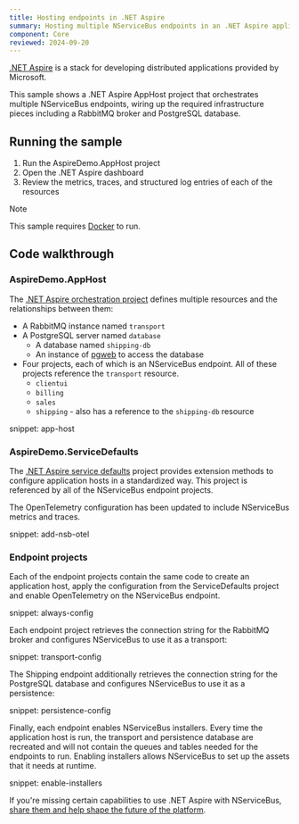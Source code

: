 ```yaml
---
title: Hosting endpoints in .NET Aspire
summary: Hosting multiple NServiceBus endpoints in an .NET Aspire application host
component: Core
reviewed: 2024-09-20
---
```


[.NET Aspire](https://learn.microsoft.com/en-us/dotnet/aspire/) is a stack for developing distributed applications provided by Microsoft.

This sample shows a .NET Aspire AppHost project that orchestrates multiple NServiceBus endpoints, wiring up the required infrastructure pieces including a RabbitMQ broker and PostgreSQL database.

## Running the sample

1. Run the AspireDemo.AppHost project
2. Open the .NET Aspire dashboard
3. Review the metrics, traces, and structured log entries of each of the resources

> [!NOTE]
> This sample requires [Docker](https://www.docker.com/) to run.

## Code walkthrough

### AspireDemo.AppHost

The [.NET Aspire orchestration project](https://learn.microsoft.com/en-us/dotnet/aspire/fundamentals/app-host-overview) defines multiple resources and the relationships between them:

- A RabbitMQ instance named `transport`
- A PostgreSQL server named `database`
  - A database named `shipping-db`
  - An instance of [pgweb](https://sosedoff.github.io/pgweb/) to access the database
- Four projects, each of which is an NServiceBus endpoint. All of these projects reference the `transport` resource.
  - `clientui`
  - `billing`
  - `sales`
  - `shipping` - also has a reference to the `shipping-db` resource

snippet: app-host

### AspireDemo.ServiceDefaults

The [.NET Aspire service defaults](https://learn.microsoft.com/en-us/dotnet/aspire/fundamentals/service-defaults) project provides extension methods to configure application hosts in a standardized way. This project is referenced by all of the NServiceBus endpoint projects.

The OpenTelemetry configuration has been updated to include NServiceBus metrics and traces.

snippet: add-nsb-otel

### Endpoint projects

Each of the endpoint projects contain the same code to create an application host, apply the configuration from the ServiceDefaults project and enable OpenTelemetry on the NServiceBus endpoint.

snippet: always-config

Each endpoint project retrieves the connection string for the RabbitMQ broker and configures NServiceBus to use it as a transport:

snippet: transport-config

The Shipping endpoint additionally retrieves the connection string for the PostgreSQL database and configures NServiceBus to use it as a persistence:

snippet: persistence-config

Finally, each endpoint enables NServiceBus installers. Every time the application host is run, the transport and persistence database are recreated and will not contain the queues and tables needed for the endpoints to run. Enabling installers allows NServiceBus to set up the assets that it needs at runtime.

snippet: enable-installers

If you're missing certain capabilities to use .NET Aspire with NServiceBus, [share them and help shape the future of the platform](/shape-the-future/aspire.md).